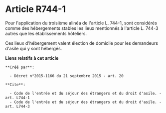 # Article R744-1

Pour l'application du troisième alinéa de l'article L. 744-1, sont considérés comme des hébergements stables les lieux
mentionnés à l'article L. 744-3 autres que les établissements hôteliers. 

Ces lieux d'hébergement valent élection de domicile pour les demandeurs d'asile qui y sont hébergés.

**Liens relatifs à cet article**

	**Créé par**:

	  - Décret n°2015-1166 du 21 septembre 2015 - art. 20

	**Cite**:

	  - Code de l'entrée et du séjour des étrangers et du droit d'asile. - art. L744-1
	  - Code de l'entrée et du séjour des étrangers et du droit d'asile. - art. L744-3
